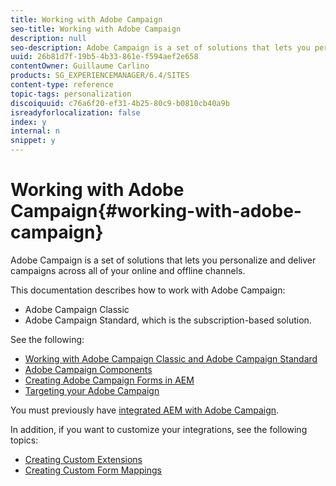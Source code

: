 ```yaml
---
title: Working with Adobe Campaign
seo-title: Working with Adobe Campaign
description: null
seo-description: Adobe Campaign is a set of solutions that lets you personalize and deliver campaigns across all of your online and offline channels
uuid: 26b81d7f-19b5-4b33-861e-f594aef2e658
contentOwner: Guillaume Carlino
products: SG_EXPERIENCEMANAGER/6.4/SITES
content-type: reference
topic-tags: personalization
discoiquuid: c76a6f20-ef31-4b25-80c9-b0810cb40a9b
isreadyforlocalization: false
index: y
internal: n
snippet: y
---
```


# Working with Adobe Campaign{#working-with-adobe-campaign}

Adobe Campaign is a set of solutions that lets you personalize and deliver campaigns across all of your online and offline channels.

This documentation describes how to work with Adobe Campaign:

* Adobe Campaign Classic 
* Adobe Campaign Standard, which is the subscription-based solution.

See the following:

* [Working with Adobe Campaign Classic and Adobe Campaign Standard](../../authoring/using/campaign.md)
* [Adobe Campaign Components](../../authoring/using/adobe-campaign-components.md)
* [Creating Adobe Campaign Forms in AEM](../../authoring/using/adobe-campaign-forms.md)
* [Targeting your Adobe Campaign](../../authoring/using/target-adobe-campaign.md)

You must previously have [integrated AEM with Adobe Campaign](../../administering/using/campaign.md).

In addition, if you want to customize your integrations, see the following topics:

* [Creating Custom Extensions](../../developing/using/extending-campaign-extensions.md)
* [Creating Custom Form Mappings](../../developing/using/extending-campaign-form-mapping.md)

